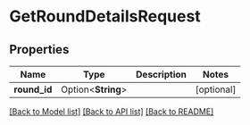 # GetRoundDetailsRequest

## Properties

| Name         | Type               | Description | Notes      |
| ------------ | ------------------ | ----------- | ---------- |
| **round_id** | Option<**String**> |             | [optional] |

[[Back to Model list]](../README.md#documentation-for-models) [[Back to API list]](../README.md#documentation-for-api-endpoints) [[Back to README]](../README.md)
